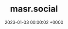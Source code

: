 ---
layout: server
title:  masr.social
date:   2023-01-03 00:00:02 +0000
country: de
continent: europe
description: Egyptian Community on Mastodon. مجتمع مصر علي ماستودون.
banner: https://masr.social/system/site_uploads/files/000/000/001/@1x/646fd776e42137e4.png
users: 76
statuses: 1477
---